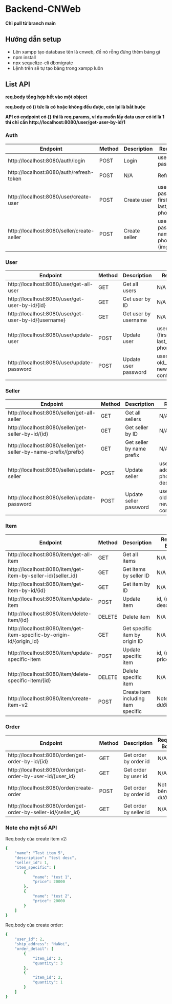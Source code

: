 # Backend-CNWeb

__Chỉ pull từ branch main__

## Hướng dẫn setup
* Lên xampp tạo database tên là cnweb, để nó rỗng đừng thêm bảng gì
* npm install
* npx sequelize-cli db:migrate
* Lệnh trên sẽ tự tạo bảng trong xampp luôn

## List API
__req.body tổng hợp hết vào một object__

__req.body có () tức là có hoặc không đều được, còn lại là bắt buộc__

__API có endpoint có {} thì là req.params, ví dụ muốn lấy data user có id là 1 thì chỉ cần http://localhost:8080/user/get-user-by-id/1__

### Auth
Endpoint       |	Method |	Description |	Request Body | Note
---------------|---------|--------------|--------------|------
http://localhost:8080/auth/login |	POST |	Login |	username, password | Cấp accessToken
http://localhost:8080/auth/refresh-token | POST | N/A | Refresh token | 
http://localhost:8080/user/create-user |	POST |	Create user |	username, password, first_name, last_name, phone_number
http://localhost:8080/seller/create-seller |	POST |	Create seller |	username, password, name, address, phone_number, (img_url)

### User
Endpoint       |	Method |	Description |	Request Body | Note
---------------|---------|--------------|--------------|------
http://localhost:8080/user/get-all-user |	GET |	Get all users |	N/A
http://localhost:8080/user/get-user-by-id/{id} |	GET |	Get user by ID |	N/A
http://localhost:8080/user/get-user-by-id/{username} |	GET |	Get user by username |	N/A
http://localhost:8080/user/update-user |	POST |	Update user |	username, (first_name, last_name, phone_number)
http://localhost:8080/user/update-password |	POST |	Update user password |	username, old_password, new_password, confirm_password

### Seller
Endpoint       |	Method |	Description |	Request Body | Note
---------------|---------|--------------|--------------|------
http://localhost:8080/seller/get-all-seller |	GET |	Get all sellers |	N/A
http://localhost:8080/seller/get-seller-by-id/{id} |	GET |	Get seller by ID |	N/A
http://localhost:8080/seller/get-seller-by-name-prefix/{prefix} |	GET |	Get seller by name prefix |	N/A
http://localhost:8080/seller/update-seller |	POST |	Update seller |	username, (name, address, phone_number, description)
http://localhost:8080/seller/update-password |	POST |	Update seller password |	username, old_password, new_password, confirm_password

### Item
Endpoint       |	Method |	Description |	Request Body | Note
---------------|---------|--------------|--------------|------
http://localhost:8080/item/get-all-item |	GET |	Get all items |	N/A
http://localhost:8080/item/get-item-by-seller-id/{seller_id} |	GET |	Get items by seller ID |	N/A
http://localhost:8080/item/get-item-by-id/{id} |	GET |	Get item by ID |	N/A
http://localhost:8080/item/update-item |	POST |	Update item |	id, (name, description)
http://localhost:8080/item/delete-item/{id} |	DELETE |	Delete item |	N/A
http://localhost:8080/item/get-item-specific-by-origin-id/{origin_id} |	GET |	Get specific item by origin ID |	N/A
http://localhost:8080/item/update-specific-item |	POST |	Update specific item |	id, (name, price)
http://localhost:8080/item/delete-specific-item/{id} |	DELETE |	Delete specific item |	N/A
http://localhost:8080/item/create-item-v2| POST | Create item including item specific | Note bên dưới

### Order
Endpoint       |	Method |	Description |	Request Body | Note
---------------|---------|--------------|--------------|------
http://localhost:8080/order/get-order-by-id/{id} | GET | Get order by order id | N/A
http://localhost:8080/order/get-order-by-user-id/{user_id} | GET | Get order by user id | N/A
http://localhost:8080/order/create-order | POST | Get order by order id | Note bên dưới
http://localhost:8080/order/get-order-by-seller-id/{seller_id} | GET | Get order by seller id | N/A

### Note cho một số API
Req.body của create item v2:
```ruby
{
    "name": "Test item 5",
    "description": "test desc",
    "seller_id": 1,
    "item_specific": [
        {
            "name": "test 1",
            "price": 20000
        },
        {
            "name": "test 2",
            "price": 20000
        }
    ]
}
```

Req.body của create order: 
```ruby
{
    "user_id": 2,
    "ship_address": "HaNoi",
    "order_detail": [
        {
            "item_id": 3,
            "quantity": 3
        },
        {
            "item_id": 2,
            "quantity": 1
        }
    ]
}
```

